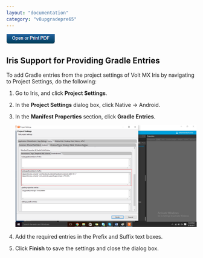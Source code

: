 ```yaml
---
layout: "documentation"
category: "v8upgradepre65"
---
```

                          

[![](../Resources/Images/pdf.png)](http://docs.voltmx.com/voltmxlibrary/beta/v8upgradepre65.pdf "VoltMX Foundry UpgradeHUB Guide")


Iris Support for Providing Gradle Entries
-----------------------------------------------

To add Gradle entries from the project settings of Volt MX Iris by navigating to Project Settings, do the following:

1.  Go to Iris, and click **Project Settings**.
2.  In the **Project Settings** dialog box, click Native -> Android.
3.  In the **Manifest Properties** section, click **Gradle Entries**.
    
    ![](../Resources/Images/MADPUpgradeDoc/Iris_support_for_providing_613x344.png)
    
4.  Add the required entries in the Prefix and Suffix text boxes.
5.  Click **Finish** to save the settings and close the dialog box.
